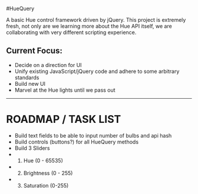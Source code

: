 #HueQuery

A basic Hue control framework driven by jQuery. This project is extremely fresh, not only are we learning more about the Hue API itself, we are collaborating with very different scripting experience.

## Current Focus:
* Decide on a direction for UI
* Unify existing JavaScript/jQuery code and adhere to some arbitrary standards
* Build new UI
* Marvel at the Hue lights until we pass out


---
# ROADMAP / TASK LIST
* Build text fields to be able to input number of bulbs and api hash
* Build controls (buttons?) for all HueQuery methods
* Build 3 Sliders
* 1. Hue (0 - 65535)
* 2. Brightness (0 - 255)
* 3. Saturation (0-255)
